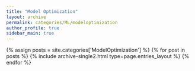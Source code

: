 ```yaml
---
title: "Model Optimization"
layout: archive
permalink: categories/ML/modeloptimization
author_profile: true
sidebar_main: true
---
```



{% assign posts = site.categories['ModelOptimization'] %}
{% for post in posts %} {% include archive-single2.html type=page.entries_layout %} {% endfor %}